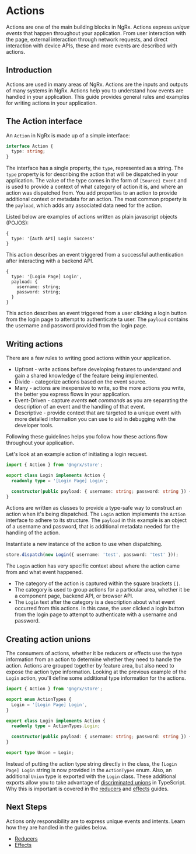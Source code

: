 # Actions

Actions are one of the main building blocks in NgRx. Actions express _unique events_ that happen throughout your application. From user interaction with the page, external interaction through network requests, and direct interaction with device APIs, these and more events are described with actions.

## Introduction

Actions are used in many areas of NgRx. Actions are the inputs and outputs of many systems in NgRx. Actions help you to understand how events are handled in your application. This guide provides general rules and examples for writing actions in your application.

## The Action interface

An `Action` in NgRx is made up of a simple interface:

```ts
interface Action {
  type: string;
}
```

The interface has a single property, the `type`, represented as a string. The `type` property is for describing the action that will be dispatched in your application. The value of the type comes in the form of `[Source] Event` and is used to provide a context of what category of action it is, and where an action was dispatched from. You add properties to an action to provide additional context or metadata for an action. The most common property is the `payload`, which adds any associated data need for the action.

Listed below are examples of actions written as plain javascript objects (POJOS):

```
{
  type: '[Auth API] Login Success'
}
```

This action describes an event triggered from a successful authentication after interacting with a backend API.

```
{
  type: '[Login Page] Login',
  payload: {
    username: string;
    password: string;
  }
}
```

This action describes an event triggered from a user clicking a login button from the login page to attempt to authenticate ta user. The `payload` contains the username and password provided from the login page.

## Writing actions

There are a few rules to writing good actions within your application.

- Upfront - write actions before developing features to understand and gain a shared knowledge of the feature being implemented.
- Divide - categorize actions based on the event source.
- Many - actions are inexpensive to write, so the more actions you write, the better you express flows in your application.
- Event-Driven - capture _events_ **not** _commands_ as you are separating the description of an event and the handling of that event.
- Descriptive - provide context that are targeted to a unique event with more detailed information you can use to aid in debugging with the developer tools.

Following these guidelines helps you follow how these actions flow throughout your application.

Let's look at an example action of initiating a login request.

```ts
import { Action } from '@ngrx/store';

export class Login implements Action {
  readonly type = '[Login Page] Login';

  constructor(public payload: { username: string; password: string }) {}
}
```

Actions are written as classes to provide a type-safe way to construct an action when it's being dispatched. The `Login` action implements the `Action` interface to adhere to its structure. The `payload` in this example is an object of a username and password, that is additional metadata needed for the handling of the action.

Instantiate a new instance of the action to use when dispatching.

```ts
store.dispatch(new Login({ username: 'test', password: 'test' }));
```

The `Login` action has very specific context about where the action came from and what event happened.

- The category of the action is captured within the square brackets `[]`.
- The category is used to group actions for a particular area, whether it be a component page, backend API, or browser API.
- The `Login` text after the category is a description about what event occurred from this actions. In this case, the user clicked a login button from the login page to attempt to authenticate with a username and password.

## Creating action unions

The consumers of actions, whether it be reducers or effects use the type information from an action to determine whether they need to handle the action. Actions are grouped together by feature area, but also need to expose the action type information. Looking at the previous example of the `Login` action, you'll define some additional type information for the actions.

```ts
import { Action } from '@ngrx/store';

export enum ActionTypes {
  Login = '[Login Page] Login',
}

export class Login implements Action {
  readonly type = ActionTypes.Login;

  constructor(public payload: { username: string; password: string }) {}
}

export type Union = Login;
```

Instead of putting the action type string directly in the class, the `[Login Page] Login` string is now provided in the `ActionTypes` enum. Also, an additional `Union` type is exported with the `Login` class. These additional exports allow you to take advantage of [discriminated unions](https://www.typescriptlang.org/docs/handbook/advanced-types.html) in TypeScript. Why this is important is covered in the [reducers](guide/store/reducers) and [effects](guide/effects) guides.

## Next Steps

Actions only responsibility are to express unique events and intents. Learn how they are handled in the guides below.

- [Reducers](guide/store/reducers)
- [Effects](guide/effects)
